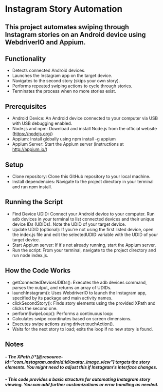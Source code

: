 # Instagram Story Automation
## This project automates swiping through Instagram stories on an Android device using WebdriverIO and Appium.

## Functionality
- Detects connected Android devices.
- Launches the Instagram app on the target device.
- Navigates to the second story (skips your own story).
- Performs repeated swiping actions to cycle through stories.
- Terminates the process when no more stories exist.
  
## Prerequisites
- Android Device: An Android device connected to your computer via USB with USB debugging enabled.
- Node.js and npm: Download and install Node.js from the official website (https://nodejs.org/)
- Appium: Install globally using npm install -g appium
- Appium Server: Start the Appium server (instructions at http://appium.io/)

## Setup
- Clone repository: Clone this GitHub repository to your local machine.
- Install dependencies: Navigate to the project directory in your terminal and run npm install.
  
## Running the Script
- Find Device UDID: Connect your Android device to your computer. Run adb devices in your terminal to list connected devices and their unique device IDs (UDIDs). Note the UDID of your target device.
- Update UDID (optional): If you're not using the first listed device, open the index.js file and edit the selectedUDID variable with the UDID of your target device.
- Start Appium server: If it's not already running, start the Appium server.
- Run the script: From your terminal, navigate to the project directory and run node index.js.
  
## How the Code Works
- getConnectedDeviceUDIDs(): Executes the adb devices command, parses the output, and returns an array of UDIDs.
- launchInstagram(): Uses WebdriverIO to launch the Instagram app, specified by its package and main activity names.
- clickSecondStory(): Finds story elements using the provided XPath and clicks the second one.
- performSwipeLoop(): Performs a continuous loop:
- Calculates swipe coordinates based on screen dimensions.
- Executes swipe actions using driver.touchAction().
- Waits for the next story to load; exits the loop if no new story is found.

## Notes
##### - The XPath //*[@resource-id="com.instagram.android:id/avatar_image_view"] targets the story elements. You might need to adjust this if Instagram's interface changes.
##### - This code provides a basic structure for automating Instagram story viewing. You can add further customizations or error handling as needed.
